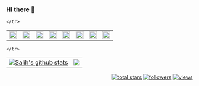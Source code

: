 ### Hi there 👋

<table>
    <tr>
        <td><img height="20" src="https://img.shields.io/badge/Language-.NET-informational?style=flat&logo=dotnet&logoColor=white&color=3bac3a"></td>
        <td><img height="20" src="https://img.shields.io/badge/DataBase-MsSQL-informational?style=flat-square&logo=microsoftsqlserver&logoColor=white&color=3bac3a"> </td>
        <td><img height="20" src="https://img.shields.io/badge/HTML5-Html-informational?style=flat-square&logo=html5&logoColor=white&color=3bac3a"></td>
        <td><img height="20" src="https://img.shields.io/badge/CSS3-Css-informational?style=flat-square&logo=css3&logoColor=white&color=3bac3a"></td>
        <td><img height="20" src="https://img.shields.io/badge/Framework-React_Native-informational?style=flat&logo=react&logoColor=white&color=3bac3a"></td>
        <td><img height="20" src="https://img.shields.io/badge/µVision-informational?style=flat&logo=stmicroelectronics&logoColor=white&color=3bac3a"></td>
        <td><img height="20" src="https://img.shields.io/badge/Visual_Studio-informational?style=flat-square&logo=visualstudio&logoColor=white&color=3bac3a"></td>
        <td><img height="20" src="https://img.shields.io/badge/Language-Assembly-informational?style=flat-square&logo=assemblyscript&logoColor=white&color=3bac3a"></td>
        
    </tr>

</table>

<table>
    <tr>
        <td><a href="https://github.com/salihkoc-e"><img align="center" src="https://github-readme-stats.vercel.app/api?username=salihkoc-e&show_icons=true&include_all_commits=true&theme=buefy&hide_border=true" alt="Salih's github stats" /></a></td>
        <td><a href="https://github.com/salihkoc-e"><img align="center" src="https://github-readme-stats.vercel.app/api/top-langs/?username=salihkoc-e&layout=compact&theme=buefy&hide_border=true" /></a></td>
        
    </tr>
</table>



<p align="right">
    <a href="https://github.com/salihkoc-e?tab=repositories&sort=stargazers">
      <img alt="total stars" title="Total stars on GitHub" src="https://custom-icon-badges.herokuapp.com/badge/dynamic/json?logo=star&color=55960c&labelColor=488207&label=Stars&style=for-the-badge&query=%24.stars&url=https://api.github-star-counter.workers.dev/user/salihkoc-e"/></a>
    <a href="https://github.com/salihkoc-e?tab=followers">
      <img alt="followers" title="Follow me on Github" src="https://custom-icon-badges.herokuapp.com/github/followers/salihkoc-e?color=236ad3&labelColor=1155ba&style=for-the-badge&logo=person-add&label=Follow&logoColor=white"/></a>
    <a href="https://github.com/salihkoc-e">
      <img alt="views" title="GitHub profile views" src="https://shields-io-visitor-counter.herokuapp.com/badge?page=salihkoc-e&style=for-the-badge"/></a>
  </p>
